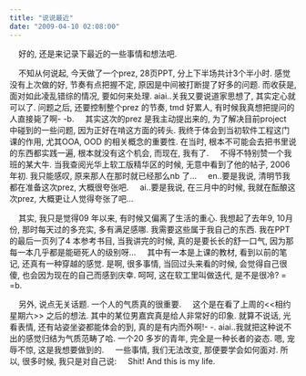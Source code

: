 ```yaml
---
title: "说说最近"
date: "2009-04-10 02:08:00"
---
```


    好的, 还是来记录下最近的一些事情和想法吧.

    不知从何说起, 今天做了一个prez, 28页PPT, 分上下半场共计3个半小时. 感觉没有上次做的好, 节奏有点把握不定, 原因是中间被打断提了好多的问题. 而收获是, 面对如此凌乱错综的情况, 要如何来处理. aiai..关我又要说道家思想了, 其实定心就可以了. 问题之后, 还要控制整个prez 的节奏, tmd 好累人, 有时候我真想把提问的人直接毙了啊- -b.
    其实这次的prez 是我主动提出来的, 为了解决目前project 中碰到的一些问题, 因为正好在啃这方面的砖头. 我终于体会到当初软件工程这门课的作用, 尤其OOA, OOD 的相关概念的重要性. 在当时, 根本不可能会去把书里说的东西都实践一遍, 根本就没有这个机会, 而现在, 我有了.
    不得不特别赞一个我班的某大牛. 当我查阅光华上软工版精华区的时候, 无意中看到了他的帖子, 2006年初. 我只能感叹, 原来那人在那时就已经那么nb 了...
    en..要是我说, 清明节我都在准备这次prez, 大概很夸张吧.
    ai..要是我说, 在三月中的时候, 我就在酝酿这次prez, 大概更让人觉得夸张了吧...

    其实, 我只是觉得09 年以来, 有时候又偏离了生活的重心. 我想起了去年9, 10月份, 那时每天过的多充实, 多有满足感哪. 我需要这些属于我自己的东西. 我在PPT 的最后一页列了4 本参考书目, 当我讲完的时候, 真的是要长长的舒一口气, 因为那每一本几乎都是能砸死人的级别呀...
    其中有一本是上课的教材, 看到以前的笔记, 还真有一种穿越的感觉. 是啊, 很多事情, 当回过头来看的时候, 会觉得自己很傻, 也会因为现在的自己而感到庆幸. 呵呵, 这在软工里叫做迭代, 是不是很冷? = =b.

    另外, 说点无关话题. 一个人的气质真的很重要.
    这个是在看了上周的<<相约星期六>> 之后的想法. 其中的某位男嘉宾真是给人非常好的印象. 就算不说话, 光看表情, 还有站姿坐姿都能体会的到, 真的是有内而外啊!- -. aiai..我就把这种说不出的感觉归结为气质范畴了哈. 一个20 多岁的青年, 完全是一种长者的姿态. 嗯, 宠辱不惊, 这是我想要做到的.
    一些事情, 我们无法改变, 那便要学会如何面对. 所以, 很多时候, 我只是对自己说:
    Shit! And this is my life.
